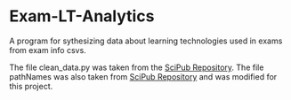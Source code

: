 # Exam-LT-Analytics
A program for sythesizing data about learning technologies used in exams from exam info csvs.

The file clean_data.py was taken from the [SciPub Repository](https://github.com/scienceltrs/SciPub/blob/main/pathNames.py). The file pathNames was also taken from [SciPub Repository](https://github.com/scienceltrs/SciPub/blob/main/pathNames.py) and was modified for this project.

